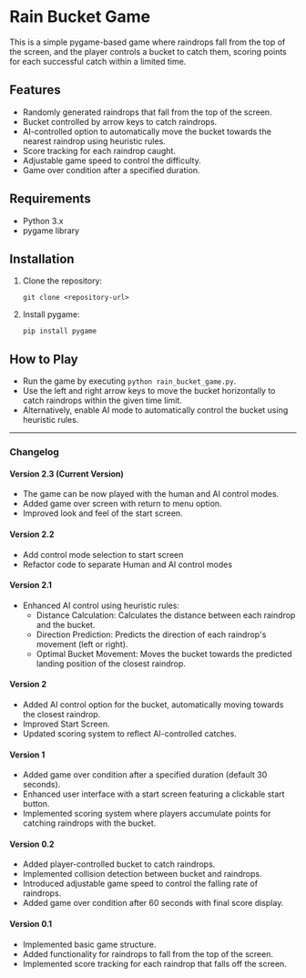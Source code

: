 # Rain Bucket Game

This is a simple pygame-based game where raindrops fall from the top of the screen, and the player controls a bucket to catch them, scoring points for each successful catch within a limited time.

## Features

- Randomly generated raindrops that fall from the top of the screen.
- Bucket controlled by arrow keys to catch raindrops.
- AI-controlled option to automatically move the bucket towards the nearest raindrop using heuristic rules.
- Score tracking for each raindrop caught.
- Adjustable game speed to control the difficulty.
- Game over condition after a specified duration.

## Requirements

- Python 3.x
- pygame library

## Installation

1. Clone the repository:
   
   ```
   git clone <repository-url>
   ```

2. Install pygame:
   
   ```
   pip install pygame
   ```

## How to Play

- Run the game by executing `python rain_bucket_game.py`.
- Use the left and right arrow keys to move the bucket horizontally to catch raindrops within the given time limit.
- Alternatively, enable AI mode to automatically control the bucket using heuristic rules.

---

### Changelog

#### Version 2.3 (Current Version)

- The game can be now played with the human and AI control modes.
- Added game over screen with return to menu option.
- Improved look and feel of the start screen.

#### Version 2.2 

- Add control mode selection to start screen
- Refactor code to separate Human and AI control modes

#### Version 2.1

- Enhanced AI control using heuristic rules:
  - Distance Calculation: Calculates the distance between each raindrop and the bucket.
  - Direction Prediction: Predicts the direction of each raindrop's movement (left or right).
  - Optimal Bucket Movement: Moves the bucket towards the predicted landing position of the closest raindrop.

#### Version 2

- Added AI control option for the bucket, automatically moving towards the closest raindrop.
- Improved Start Screen.
- Updated scoring system to reflect AI-controlled catches.

#### Version 1

- Added game over condition after a specified duration (default 30 seconds).
- Enhanced user interface with a start screen featuring a clickable start button.
- Implemented scoring system where players accumulate points for catching raindrops with the bucket.

#### Version 0.2

- Added player-controlled bucket to catch raindrops.
- Implemented collision detection between bucket and raindrops.
- Introduced adjustable game speed to control the falling rate of raindrops.
- Added game over condition after 60 seconds with final score display.

#### Version 0.1

- Implemented basic game structure.
- Added functionality for raindrops to fall from the top of the screen.
- Implemented score tracking for each raindrop that falls off the screen.
